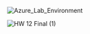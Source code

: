 
![Azure_Lab_Environment](https://user-images.githubusercontent.com/80214918/110521148-024e3000-80d5-11eb-8732-c68785e0e6bf.png)

![HW 12 Final (1)](https://user-images.githubusercontent.com/80214918/110521209-12fea600-80d5-11eb-9001-706b1bfd44bb.PNG)
